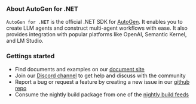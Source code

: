 ### About AutoGen for .NET
`AutoGen for .NET` is the official .NET SDK for [AutoGen](https://github.com/ag2labs/ag2). It enables you to create LLM agents and construct multi-agent workflows with ease. It also provides integration with popular platforms like OpenAI, Semantic Kernel, and LM Studio.

### Gettings started
- Find documents and examples on our [document site](https://ag2labs.github.io/autogen-for-net/) 
- Join our [Discord channel](https://discord.gg/pAbnFJrkgZ) to get help and discuss with the community
- Report a bug or request a feature by creating a new issue in our [github repo](https://github.com/ag2labs/ag2)
- Consume the nightly build package from one of the [nightly build feeds](https://ag2labs.github.io/autogen-for-net/articles/Installation.html#nighly-build)